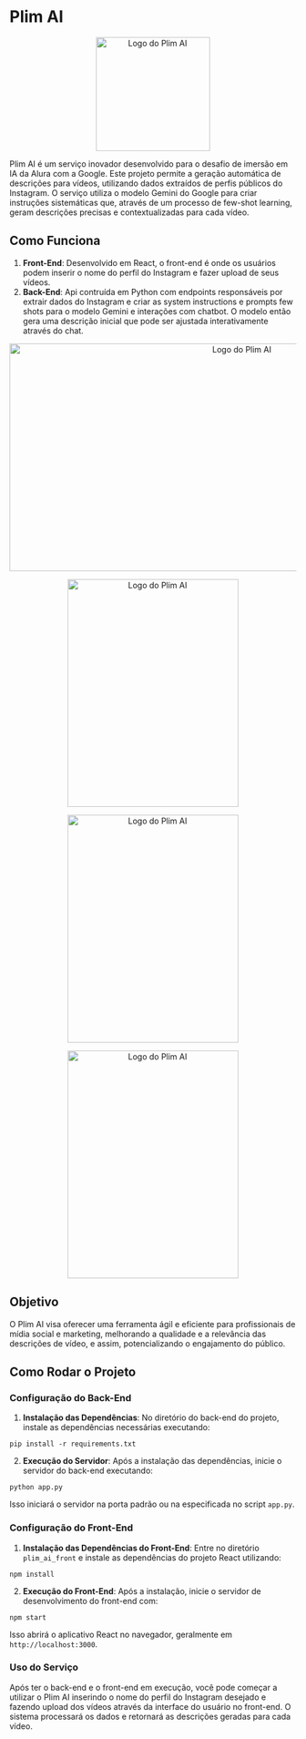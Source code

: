 

# Plim AI

<p align="center">
  <img src="https://i.ibb.co/X89LWXs/Whats-App-Image-2024-05-10-at-18-38-41.jpg" alt="Logo do Plim AI" width="200" height="200">
</p>

Plim AI é um serviço inovador desenvolvido para o desafio de imersão em IA da Alura com a Google. Este projeto permite a geração automática de descrições para vídeos, utilizando dados extraídos de perfis públicos do Instagram. O serviço utiliza o modelo Gemini do Google para criar instruções sistemáticas que, através de um processo de few-shot learning, geram descrições precisas e contextualizadas para cada vídeo.

## Como Funciona

1. **Front-End**: Desenvolvido em React, o front-end é onde os usuários podem inserir o nome do perfil do Instagram e fazer upload de seus vídeos.
2. **Back-End**: Api contruída em Python com endpoints responsáveis por extrair dados do Instagram e criar as system instructions e prompts few shots para o modelo Gemini e interações com chatbot. O modelo então gera uma descrição inicial que pode ser ajustada interativamente através do chat.

<p align="center">
  <img src="https://i.ibb.co/ZNmt9r8/diagramaplimai-drawio.png" alt="Logo do Plim AI" width="800" height="400">
</p>

<p align="center">
  <img src="https://i.ibb.co/JBRKvjz/Captura-de-Tela-2024-05-11-a-s-21-02-55.png" alt="Logo do Plim AI" width="300" height="400">
</p>

<p align="center">
  <img src="https://i.ibb.co/gSGNWJz/Captura-de-Tela-2024-05-11-a-s-21-04-43.png" alt="Logo do Plim AI" width="300" height="400">
</p>

<p align="center">
  <img src="https://i.ibb.co/ZKKKnBr/Captura-de-Tela-2024-05-11-a-s-21-04-53.png" alt="Logo do Plim AI" width="300" height="400">
</p>

## Objetivo

O Plim AI visa oferecer uma ferramenta ágil e eficiente para profissionais de mídia social e marketing, melhorando a qualidade e a relevância das descrições de vídeo, e assim, potencializando o engajamento do público.

## Como Rodar o Projeto

### Configuração do Back-End

1. **Instalação das Dependências**: No diretório do back-end do projeto, instale as dependências necessárias executando:

`pip install -r requirements.txt`

2. **Execução do Servidor**: Após a instalação das dependências, inicie o servidor do back-end executando:

`python app.py`

Isso iniciará o servidor na porta padrão ou na especificada no script `app.py`.

### Configuração do Front-End

1. **Instalação das Dependências do Front-End**: Entre no diretório `plim_ai_front` e instale as dependências do projeto React utilizando:

`npm install`

2. **Execução do Front-End**: Após a instalação, inicie o servidor de desenvolvimento do front-end com:

`npm start`

Isso abrirá o aplicativo React no navegador, geralmente em `http://localhost:3000`.

### Uso do Serviço

Após ter o back-end e o front-end em execução, você pode começar a utilizar o Plim AI inserindo o nome do perfil do Instagram desejado e fazendo upload dos vídeos através da interface do usuário no front-end. O sistema processará os dados e retornará as descrições geradas para cada vídeo.

